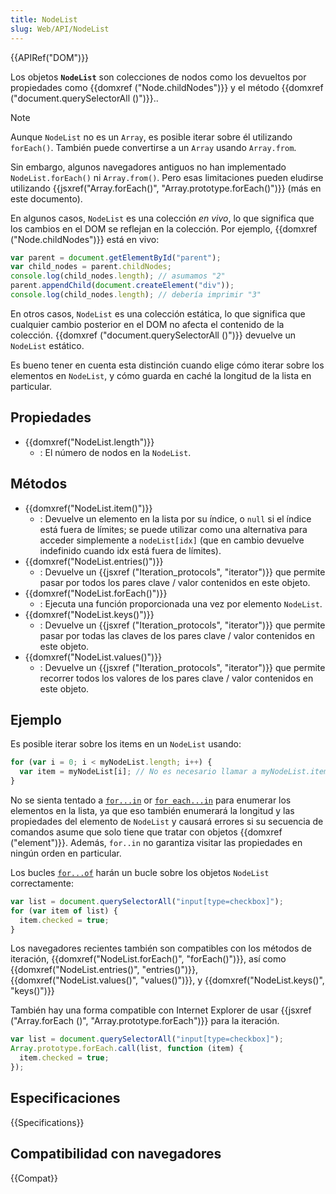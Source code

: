 ```yaml
---
title: NodeList
slug: Web/API/NodeList
---
```


{{APIRef("DOM")}}

Los objetos **`NodeList`** son colecciones de nodos como los devueltos por propiedades como {{domxref ("Node.childNodes")}} y el método {{domxref ("document.querySelectorAll ()")}}..

> [!NOTE]
> Aunque `NodeList` no es un `Array`, es posible iterar sobre él utilizando `forEach()`. También puede convertirse a un `Array` usando `Array.from`.
>
> Sin embargo, algunos navegadores antiguos no han implementado `NodeList.forEach()` ni `Array.from()`. Pero esas limitaciones pueden eludirse utilizando {{jsxref("Array.forEach()", "Array.prototype.forEach()")}} (más en este documento).

En algunos casos, `NodeList` es una colección _en vivo_, lo que significa que los cambios en el DOM se reflejan en la colección. Por ejemplo, {{domxref ("Node.childNodes")}} está en vivo:

```js
var parent = document.getElementById("parent");
var child_nodes = parent.childNodes;
console.log(child_nodes.length); // asumamos "2"
parent.appendChild(document.createElement("div"));
console.log(child_nodes.length); // debería imprimir "3"
```

En otros casos, `NodeList` es una colección estática, lo que significa que cualquier cambio posterior en el DOM no afecta el contenido de la colección. {{domxref ("document.querySelectorAll ()")}} devuelve un `NodeList` estático.

Es bueno tener en cuenta esta distinción cuando elige cómo iterar sobre los elementos en `NodeList`, y cómo guarda en caché la longitud de la lista en particular.

## Propiedades

- {{domxref("NodeList.length")}}
  - : El número de nodos en la `NodeList`.

## Métodos

- {{domxref("NodeList.item()")}}
  - : Devuelve un elemento en la lista por su índice, o `null` si el índice está fuera de límites; se puede utilizar como una alternativa para acceder simplemente a `nodeList[idx]` (que en cambio devuelve indefinido cuando idx está fuera de límites).
- {{domxref("NodeList.entries()")}}
  - : Devuelve un {{jsxref ("Iteration_protocols", "iterator")}} que permite pasar por todos los pares clave / valor contenidos en este objeto.
- {{domxref("NodeList.forEach()")}}
  - : Ejecuta una función proporcionada una vez por elemento `NodeList`.
- {{domxref("NodeList.keys()")}}
  - : Devuelve un {{jsxref ("Iteration_protocols", "iterator")}} que permite pasar por todas las claves de los pares clave / valor contenidos en este objeto.
- {{domxref("NodeList.values()")}}
  - : Devuelve un {{jsxref ("Iteration_protocols", "iterator")}} que permite recorrer todos los valores de los pares clave / valor contenidos en este objeto.

## Ejemplo

Es posible iterar sobre los items en un `NodeList` usando:

```js
for (var i = 0; i < myNodeList.length; i++) {
  var item = myNodeList[i]; // No es necesario llamar a myNodeList.item(i) en JavaScript
}
```

No se sienta tentado a [`for...in`](/es/docs/JavaScript/Reference/Statements/for...in) or [`for each...in`](/es/docs/JavaScript/Reference/Statements/for_each...in) para enumerar los elementos en la lista, ya que eso también enumerará la longitud y las propiedades del elemento de `NodeList` y causará errores si su secuencia de comandos asume que solo tiene que tratar con objetos {{domxref ("element")}}. Además, `for..in` no garantiza visitar las propiedades en ningún orden en particular.

Los bucles [`for...of`](/es/docs/JavaScript/Reference/Statements/for...of) harán un bucle sobre los objetos `NodeList` correctamente:

```js
var list = document.querySelectorAll("input[type=checkbox]");
for (var item of list) {
  item.checked = true;
}
```

Los navegadores recientes también son compatibles con los métodos de iteración, {{domxref("NodeList.forEach()", "forEach()")}}, así como {{domxref("NodeList.entries()", "entries()")}}, {{domxref("NodeList.values()", "values()")}}, y {{domxref("NodeList.keys()", "keys()")}}

También hay una forma compatible con Internet Explorer de usar {{jsxref ("Array.forEach ()", "Array.prototype.forEach")}} para la iteración.

```js
var list = document.querySelectorAll("input[type=checkbox]");
Array.prototype.forEach.call(list, function (item) {
  item.checked = true;
});
```

## Especificaciones

{{Specifications}}

## Compatibilidad con navegadores

{{Compat}}
